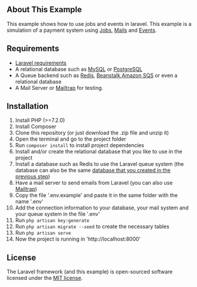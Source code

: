 ## About This Example

This example shows how to use jobs and events in laravel.
This example is a simulation of a payment system using [Jobs](https://laravel.com/docs/6.x/queues), [Mails](https://laravel.com/docs/6.x/mail) and [Events](https://laravel.com/docs/6.x/events).

## Requirements

* [Laravel requirements](https://laravel.com/docs/6.x#server-requirements)
* A relational database such as [MySQL](https://www.mysql.com/) or [PostgreSQL](https://www.postgresql.org/)
* A Queue backend such as [Redis](https://redis.io/), [Beanstalk](https://beanstalkd.github.io/),[Amazon SQS](https://aws.amazon.com/sqs/) or even a relational database
* A Mail Server or [Mailtrap](https://mailtrap.io/) for testing.

## Installation

1. Install PHP (>=7.2.0)
2. Install Composer
3. Clone this repository (or just download the .zip file and unzip it)
4. Open the terminal and go to the project folder
5. Run `composer install` to install project dependencies
6. Install and/or create the relational database that you like to use in the project
7. Install a database such as Redis to use the Laravel queue system (the database can also be the same [database that you created in the previous step](https://laravel.com/docs/6.x/queues#driver-prerequisites))
8. Have a mail server to send emails from Laravel (you can also use [Mailtrap](https://mailtrap.io/))
9. Copy the file '.env.example' and paste it in the same folder with the name '.env'
10. Add the connection information to your database, your mail system and your queue system in the file '.env'
11. Run `php artisan key:generate`
12. Run `php artisan migrate --seed` to create the necessary tables
13. Run `php artisan serve`
14. Now the project is running in 'http://localhost:8000'

## License

The Laravel framework (and this example) is open-sourced software licensed under the [MIT license](https://opensource.org/licenses/MIT).

